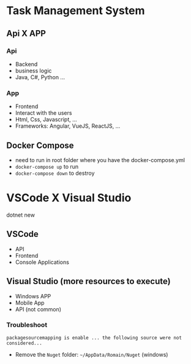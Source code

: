# Task Management System

## Api X APP

### Api

- Backend
- business logic
- Java, C#, Python ...

### App

- Frontend
- Interact with the users
- Html, Css, Javascript, ...
- Frameworks: Angular, VueJS, ReactJS, ...

## Docker Compose

- need to run in root folder where you have the docker-compose.yml
- `docker-compose up` to run
- `docker-compose down` to destroy

# VSCode X Visual Studio

dotnet new

## VSCode

- API
- Frontend
- Console Applications

## Visual Studio (more resources to execute)

- Windows APP
- Mobile App
- API (not common)

### Troubleshoot

`packagesourcemapping is enable ... the following source were not considered...`

- Remove the `Nuget` folder: `~/AppData/Romain/Nuget` (windows)